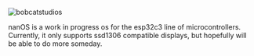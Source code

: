 ![bobcatstudios](https://github.com/user-attachments/assets/bf8823c4-bf1d-4808-9c97-4f2d8bf1937e)

nanOS is a work in progress os for the esp32c3 line of microcontrollers. Currently, it only supports ssd1306 compatible displays, but hopefully will be able to do more someday.  
